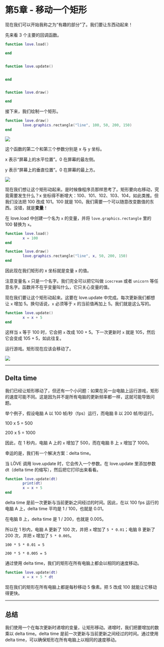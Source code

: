 # 第5章 - 移动一个矩形

现在我们可以开始我称之为“有趣的部分”了。我们要让东西动起来！

先来看 3 个主要的回调函数。

```lua
function love.load()

end


function love.update()


end


function love.draw()

end
```

接下来，我们绘制一个矩形。

```lua
function love.draw()
        love.graphics.rectangle("line", 100, 50, 200, 150)
end
```

![](/images/book/5/rectangle.png)

这个函数的第二个和第三个参数分别是 x 与 y 坐标。

x 表示“屏幕上的水平位置”。0 在屏幕的最左侧。

y 表示“屏幕上的垂直位置”。0 在屏幕的最上方。

![](/images/book/5/coordinates.png)

现在我们想让这个矩形动起来。是时候像程序员那样思考了。矩形要向右移动，究竟需要发生什么？x 坐标得不断增大：100、101、102、103、104，如此类推。但我们没法把 100 改成 101。100 就是 100。我们需要一个可以随意改变数值的东西。没错，就是**变量**！

在 love.load 中创建一个名为 `x` 的变量，并将 `love.graphics.rectangle` 里的 100 替换为 `x`。

```lua
function love.load()
        x = 100
end

function love.draw()
        love.graphics.rectangle("line", x, 50, 200, 150)
end
```

因此现在我们矩形的 x 坐标就是变量 `x` 的值。

注意变量名 `x` 只是一个名字。我们完全可以把它叫做 `icecream` 或者 `unicorn` 等任意名字。函数并不在乎变量叫什么，它只关心变量的值。

现在我们要让这个矩形动起来。这要在 love.update 中完成。每次更新我们都想让 `x` 增加 5。换句话说，`x` 必须等于 `x` 的当前值再加上 5。我们就是这么写的。

```lua
function love.update()
        x = x + 5
end
```

这样当 `x` 等于 100 时，它会把 `x` 改成 100 + 5。下一次更新时 `x` 就是 105，然后它会变成 105 + 5，如此往复。

运行游戏。矩形现在应该会移动了。

![](/images/book/5/rectangle_move.gif)

___

## Delta time

我们已经让矩形移动了，但还有一个小问题：如果在另一台电脑上运行游戏，矩形的速度可能不同。这是因为并不是所有电脑的更新频率都一样，这就可能导致问题。

举个例子，假设电脑 A 以 100 帧/秒（fps）运行，而电脑 B 以 200 帧/秒运行。

100 x 5 = 500

200 x 5 = 1000

因此，在 1 秒内，电脑 A 上的 `x` 增加了 500，而在电脑 B 上 `x` 增加了 1000。

幸运的是，我们有一个解决方案：delta time。

当 LÖVE 调用 love.update 时，它会传入一个参数。在 love.update 里添加参数 dt（delta time 的缩写），然后把它打印出来看看。

```lua
function love.update(dt)
        print(dt)
        x = x + 5
end
```

delta time 是前一次更新与当前更新之间经过的时间。因此，在以 100 fps 运行的电脑 A 上，delta time 平均是 1 / 100，也就是 0.01。

在电脑 B 上，delta time 是 1 / 200，也就是 0.005。

所以在 1 秒内，电脑 A 更新了 100 次，并把 `x` 增加了 `5 * 0.01`；电脑 B 更新了 200 次，并把 `x` 增加了 `5 * 0.005`。

`100 * 5 * 0.01 = 5`

`200 * 5 * 0.005 = 5`

通过使用 delta time，我们的矩形在所有电脑上都会以相同的速度移动。

```lua
function love.update(dt)
        x = x + 5 * dt
```

现在我们的矩形在所有电脑上都是每秒移动 5 像素。把 5 改成 100 就能让它移动得更快。

___

## 总结
我们使用一个在每次更新时递增的变量，让矩形移动。递增时，我们把要增加的数乘以 delta time。delta time 是前一次更新与当前更新之间经过的时间。通过使用 delta time，可以确保矩形在所有电脑上以相同的速度移动。